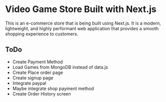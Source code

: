 # Video Game Store Built with Next.js

This is an e-commerce store that is being built using Next.js. It is a modern, lightweight, and highly performant web application that provides a smooth shopping experience to customers.

## ToDo

- Create Payment Method
- Load Games from MongoDB instead of data.js
- Create Place order page
- Create signup page
- Integrate paypal
- Maybe integrate shop payment method
- Create Order History screen
